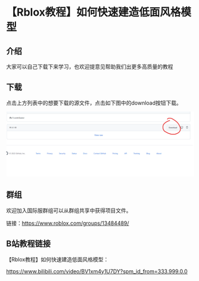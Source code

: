 # 【Rblox教程】如何快速建造低面风格模型

## 介绍

大家可以自己下载下来学习，也欢迎提意见帮助我们出更多高质量的教程

## 下载

点击上方列表中的想要下载的源文件，点击如下图中的download按钮下载。

<img src="..\images\tutorial01.png" alt="tutorial01" style="zoom:60%;" />

## 群组 

欢迎加入国际服群组可以从群组共享中获得项目文件。

链接：https://www.roblox.com/groups/13484489/

## B站教程链接

【Rblox教程】如何快速建造低面风格模型：

https://www.bilibili.com/video/BV1xm4y1U7DY?spm_id_from=333.999.0.0